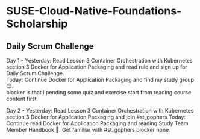 # SUSE-Cloud-Native-Foundations-Scholarship
## Daily Scrum Challenge

Day 1 -
Yesterday: Read Lesson 3 Container Orchestration with Kubernetes section 3 Docker for Application Packaging and read rule and sign up for Daily Scrum Challenge.  
Today: Continue Docker for Application Packaging and find my study group :blush:.  
blocker is that I pending some quiz and exercise start from reading course content first.  

Day 2 -
Yesterday: Read Lesson 3 Container Orchestration with Kubernetes section 3 Docker for Application Packaging and join #st_gophers
Today: Continue read Docker for Application Packaging and reading Study Team Member Handbook 🙂. Get familiar with #st_gophers
blocker none.
